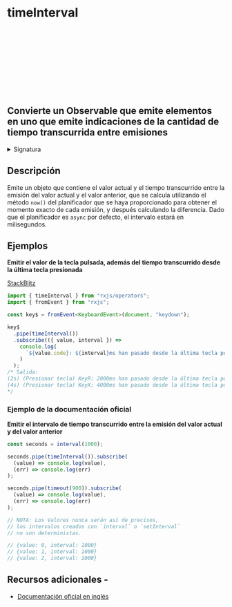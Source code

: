 <div class="page-heading">

# timeInterval

<a target="_blank" href="https://github.com/ReactiveX/rxjs/blob/master/src/internal/operators/timeInterval.ts">
<svg>
  <use xlink:href="/assets/icons/github.svg#github"></use>
</svg>
</a>
</div>

<h2 class="subtitle"> Convierte un Observable que emite elementos en uno que emite indicaciones de la cantidad de tiempo transcurrida entre emisiones
</h2>

<details>
<summary>Signatura</summary>

### Firma

`timeInterval<T>(scheduler: SchedulerLike = async): OperatorFunction<T, TimeInterval<T>>`

### Parámetros

<table>
<tr><td>scheduler</td><td>Opcional. El valor por defecto es <code>async</code>.
El planificador utilizado para obtener el tiempo.</td></tr>
</table>

### Retorna

`OperatorFunction<T, TimeInterval<T>>`: Un Observable que emite información sobre el valor y el intervalo.

</details>

## Descripción

Emite un objeto que contiene el valor actual y el tiempo transcurrido entre la emisión del valor actual y el valor anterior, que se calcula utilizando el método `now()` del planificador que se haya proporcionado para obtener el momento exacto de cada emisión, y después calculando la diferencia. Dado que el planificador es `async` por defecto, el intervalo estará en milisegundos.

## Ejemplos

**Emitir el valor de la tecla pulsada, además del tiempo transcurrido desde la última tecla presionada**

<a target="_blank" href="https://stackblitz.com/edit/docu-rxjs-timeinterval?file=index.ts">StackBlitz</a>

```typescript
import { timeInterval } from "rxjs/operators";
import { fromEvent } from "rxjs";

const key$ = fromEvent<KeyboardEvent>(document, "keydown");

key$
  .pipe(timeInterval())
  .subscribe(({ value, interval }) =>
    console.log(
      `${value.code}: ${interval}ms han pasado desde la última tecla pulsada`
    )
  );
/* Salida: 
(2s) (Presionar tecla) KeyR: 2000ms han pasado desde la última tecla pulsada
(4s) (Presionar tecla) KeyX: 4000ms han pasado desde la última tecla pulsada
*/
```

### Ejemplo de la documentación oficial

**Emitir el intervalo de tiempo transcurrido entre la emisión del valor actual y del valor anterior**

```javascript
const seconds = interval(1000);

seconds.pipe(timeInterval()).subscribe(
  (value) => console.log(value),
  (err) => console.log(err)
);

seconds.pipe(timeout(900)).subscribe(
  (value) => console.log(value),
  (err) => console.log(err)
);

// NOTA: Los Valores nunca serán así de precisos,
// los intervalos creados con `interval` o `setInterval`
// no son deterministas.

// {value: 0, interval: 1000}
// {value: 1, interval: 1000}
// {value: 2, interval: 1000}
```

## Recursos adicionales -

- <a target="_blank" href="https://rxjs.dev/api/operators/timeInterval">Documentación oficial en inglés</a>

